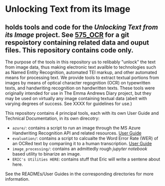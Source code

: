 # Unlocking Text from its Image
holds tools and code for the _Unlocking Text from its Image_ project.
See [575_OCR](https://github.com/Linguistics575/575_OCR) for a git respoistory containing related data and ouput files.  This repository contains code only.
---
The purpose of the tools in this repository us to relibably "unlock" the text from image data, thus making electronic text availble to technologies such as Named Entity Recognition, automated TEI markup, and other automated means for processing text.  We provide tools to extract textual portions from images by means of optical character regognition (OCR) on typewritten texts, and handwriting recognition on handwritten texts.  These tools were originally intended for use in The Emma Andrews Diary project, but they may be used on virtually any image containing textual data (abeit with varying degrees of success.  See XXXX for guidelines for use.) 

This repository contains 4 principal tools, each with its own User Guide and Technical Documentation, in its own direcotry:
- `azure/`: contains a script to run an image through the MS Azure Handwriting Recognition API and related resources.  [User Guide](https://github.com/Linguistics575/unlocking-text-main/tree/master/azure)
- `evaluation/`: contains a script to calcualte the Word Error Rate (WER) of an OCRed text by compariing it to a human transcription. [User Guide](https://github.com/Linguistics575/unlocking-text-main/tree/master/evaluation/WER)
- `image_processing/`: contains an admittedly rough _jupyter notebook_ based utility to binarize an image.
- `ERIC's Utilities HERE`: contains stuff that Eric will write a sentene about here.

See the READMEs/User Guides in the corresponding directories for more information.


